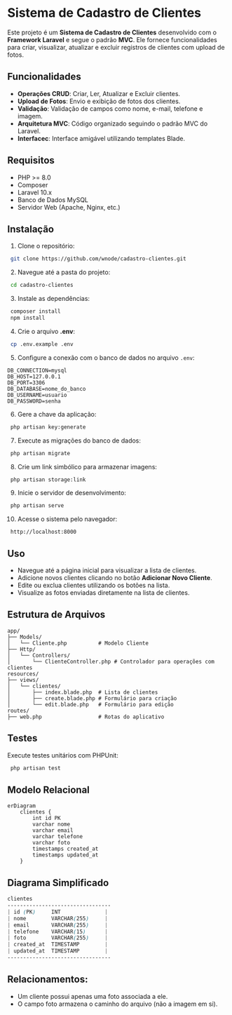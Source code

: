 # Sistema de Cadastro de Clientes

Este projeto é um **Sistema de Cadastro de Clientes** desenvolvido com o **Framework Laravel** e segue o padrão **MVC**. Ele fornece funcionalidades para criar, visualizar, atualizar e excluir registros de clientes com upload de fotos.

## Funcionalidades
- **Operações CRUD**: Criar, Ler, Atualizar e Excluir clientes.
- **Upload de Fotos**: Envio e exibição de fotos dos clientes.
- **Validação**: Validação de campos como nome, e-mail, telefone e imagem.
- **Arquitetura MVC**: Código organizado seguindo o padrão MVC do Laravel.
- **Interfacec**: Interface amigável utilizando templates Blade.

## Requisitos
- PHP >= 8.0
- Composer
- Laravel 10.x
- Banco de Dados MySQL
- Servidor Web (Apache, Nginx, etc.)

## Instalação
1. Clone o repositório:
```bash
 git clone https://github.com/wnode/cadastro-clientes.git
```

2. Navegue até a pasta do projeto:
```bash
 cd cadastro-clientes
```

3. Instale as dependências:
```bash
 composer install
 npm install
```

4. Crie o arquivo **.env**:
```bash
 cp .env.example .env
```

5. Configure a conexão com o banco de dados no arquivo `.env`:
```
DB_CONNECTION=mysql
DB_HOST=127.0.0.1
DB_PORT=3306
DB_DATABASE=nome_do_banco
DB_USERNAME=usuario
DB_PASSWORD=senha
```

6. Gere a chave da aplicação:
```bash
 php artisan key:generate
```

7. Execute as migrações do banco de dados:
```bash
 php artisan migrate
```

8. Crie um link simbólico para armazenar imagens:
```bash
 php artisan storage:link
```

9. Inicie o servidor de desenvolvimento:
```bash
 php artisan serve
```

10. Acesse o sistema pelo navegador:
```
 http://localhost:8000
```

## Uso
- Navegue até a página inicial para visualizar a lista de clientes.
- Adicione novos clientes clicando no botão **Adicionar Novo Cliente**.
- Edite ou exclua clientes utilizando os botões na lista.
- Visualize as fotos enviadas diretamente na lista de clientes.

## Estrutura de Arquivos
```
app/
├── Models/
│   └── Cliente.php          # Modelo Cliente
├── Http/
│   └── Controllers/
│       └── ClienteController.php # Controlador para operações com clientes
resources/
├── views/
│   └── clientes/
│       ├── index.blade.php  # Lista de clientes
│       ├── create.blade.php # Formulário para criação
│       └── edit.blade.php   # Formulário para edição
routes/
├── web.php                  # Rotas do aplicativo
```

## Testes
Execute testes unitários com PHPUnit:
```bash
 php artisan test
```

## Modelo Relacional
```mermaid
erDiagram
    clientes {
        int id PK
        varchar nome
        varchar email
        varchar telefone
        varchar foto
        timestamps created_at
        timestamps updated_at
    }
```

## Diagrama Simplificado
```scss
clientes
---------------------------------
| id (PK)     INT              |
| nome        VARCHAR(255)     |
| email       VARCHAR(255)     |
| telefone    VARCHAR(15)      |
| foto        VARCHAR(255)     |
| created_at  TIMESTAMP        |
| updated_at  TIMESTAMP        |
---------------------------------
```

## Relacionamentos:
- Um cliente possui apenas uma foto associada a ele.
- O campo foto armazena o caminho do arquivo (não a imagem em si).
